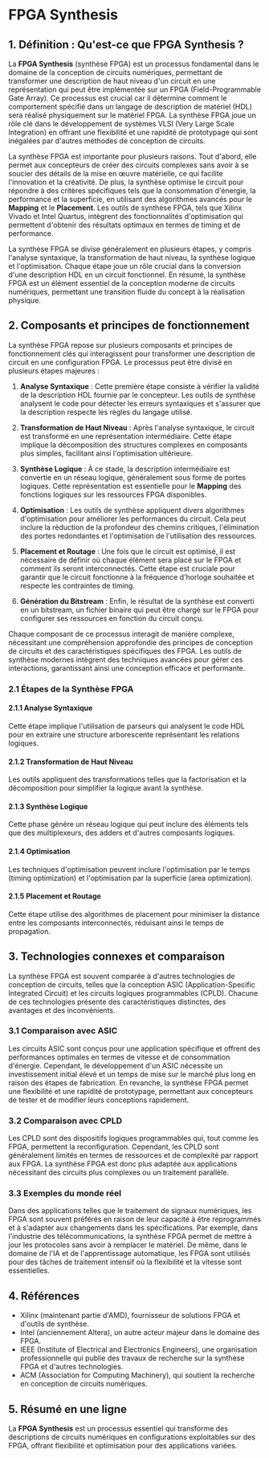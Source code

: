 # FPGA Synthesis

## 1. Définition : Qu'est-ce que **FPGA Synthesis** ?
La **FPGA Synthesis** (synthèse FPGA) est un processus fondamental dans le domaine de la conception de circuits numériques, permettant de transformer une description de haut niveau d'un circuit en une représentation qui peut être implémentée sur un FPGA (Field-Programmable Gate Array). Ce processus est crucial car il détermine comment le comportement spécifié dans un langage de description de matériel (HDL) sera réalisé physiquement sur le matériel FPGA. La synthèse FPGA joue un rôle clé dans le développement de systèmes VLSI (Very Large Scale Integration) en offrant une flexibilité et une rapidité de prototypage qui sont inégalées par d'autres méthodes de conception de circuits.

La synthèse FPGA est importante pour plusieurs raisons. Tout d'abord, elle permet aux concepteurs de créer des circuits complexes sans avoir à se soucier des détails de la mise en œuvre matérielle, ce qui facilite l'innovation et la créativité. De plus, la synthèse optimise le circuit pour répondre à des critères spécifiques tels que la consommation d'énergie, la performance et la superficie, en utilisant des algorithmes avancés pour le **Mapping** et le **Placement**. Les outils de synthèse FPGA, tels que Xilinx Vivado et Intel Quartus, intègrent des fonctionnalités d'optimisation qui permettent d'obtenir des résultats optimaux en termes de timing et de performance.

La synthèse FPGA se divise généralement en plusieurs étapes, y compris l'analyse syntaxique, la transformation de haut niveau, la synthèse logique et l'optimisation. Chaque étape joue un rôle crucial dans la conversion d'une description HDL en un circuit fonctionnel. En résumé, la synthèse FPGA est un élément essentiel de la conception moderne de circuits numériques, permettant une transition fluide du concept à la réalisation physique.

## 2. Composants et principes de fonctionnement
La synthèse FPGA repose sur plusieurs composants et principes de fonctionnement clés qui interagissent pour transformer une description de circuit en une configuration FPGA. Le processus peut être divisé en plusieurs étapes majeures :

1. **Analyse Syntaxique** : Cette première étape consiste à vérifier la validité de la description HDL fournie par le concepteur. Les outils de synthèse analysent le code pour détecter les erreurs syntaxiques et s'assurer que la description respecte les règles du langage utilisé.

2. **Transformation de Haut Niveau** : Après l'analyse syntaxique, le circuit est transformé en une représentation intermédiaire. Cette étape implique la décomposition des structures complexes en composants plus simples, facilitant ainsi l'optimisation ultérieure.

3. **Synthèse Logique** : À ce stade, la description intermédiaire est convertie en un réseau logique, généralement sous forme de portes logiques. Cette représentation est essentielle pour le **Mapping** des fonctions logiques sur les ressources FPGA disponibles.

4. **Optimisation** : Les outils de synthèse appliquent divers algorithmes d'optimisation pour améliorer les performances du circuit. Cela peut inclure la réduction de la profondeur des chemins critiques, l'élimination des portes redondantes et l'optimisation de l'utilisation des ressources.

5. **Placement et Routage** : Une fois que le circuit est optimisé, il est nécessaire de définir où chaque élément sera placé sur le FPGA et comment ils seront interconnectés. Cette étape est cruciale pour garantir que le circuit fonctionne à la fréquence d'horloge souhaitée et respecte les contraintes de timing.

6. **Génération du Bitstream** : Enfin, le résultat de la synthèse est converti en un bitstream, un fichier binaire qui peut être chargé sur le FPGA pour configurer ses ressources en fonction du circuit conçu.

Chaque composant de ce processus interagit de manière complexe, nécessitant une compréhension approfondie des principes de conception de circuits et des caractéristiques spécifiques des FPGA. Les outils de synthèse modernes intègrent des techniques avancées pour gérer ces interactions, garantissant ainsi une conception efficace et performante.

### 2.1 Étapes de la Synthèse FPGA
#### 2.1.1 Analyse Syntaxique
Cette étape implique l'utilisation de parseurs qui analysent le code HDL pour en extraire une structure arborescente représentant les relations logiques.

#### 2.1.2 Transformation de Haut Niveau
Les outils appliquent des transformations telles que la factorisation et la décomposition pour simplifier la logique avant la synthèse.

#### 2.1.3 Synthèse Logique
Cette phase génère un réseau logique qui peut inclure des éléments tels que des multiplexeurs, des adders et d'autres composants logiques.

#### 2.1.4 Optimisation
Les techniques d'optimisation peuvent inclure l'optimisation par le temps (timing optimization) et l'optimisation par la superficie (area optimization).

#### 2.1.5 Placement et Routage
Cette étape utilise des algorithmes de placement pour minimiser la distance entre les composants interconnectés, réduisant ainsi le temps de propagation.

## 3. Technologies connexes et comparaison
La synthèse FPGA est souvent comparée à d'autres technologies de conception de circuits, telles que la conception ASIC (Application-Specific Integrated Circuit) et les circuits logiques programmables (CPLD). Chacune de ces technologies présente des caractéristiques distinctes, des avantages et des inconvénients.

### 3.1 Comparaison avec ASIC
Les circuits ASIC sont conçus pour une application spécifique et offrent des performances optimales en termes de vitesse et de consommation d'énergie. Cependant, le développement d'un ASIC nécessite un investissement initial élevé et un temps de mise sur le marché plus long en raison des étapes de fabrication. En revanche, la synthèse FPGA permet une flexibilité et une rapidité de prototypage, permettant aux concepteurs de tester et de modifier leurs conceptions rapidement.

### 3.2 Comparaison avec CPLD
Les CPLD sont des dispositifs logiques programmables qui, tout comme les FPGA, permettent la reconfiguration. Cependant, les CPLD sont généralement limités en termes de ressources et de complexité par rapport aux FPGA. La synthèse FPGA est donc plus adaptée aux applications nécessitant des circuits plus complexes ou un traitement parallèle.

### 3.3 Exemples du monde réel
Dans des applications telles que le traitement de signaux numériques, les FPGA sont souvent préférés en raison de leur capacité à être reprogrammés et à s'adapter aux changements dans les spécifications. Par exemple, dans l'industrie des télécommunications, la synthèse FPGA permet de mettre à jour les protocoles sans avoir à remplacer le matériel. De même, dans le domaine de l'IA et de l'apprentissage automatique, les FPGA sont utilisés pour des tâches de traitement intensif où la flexibilité et la vitesse sont essentielles.

## 4. Références
- Xilinx (maintenant partie d'AMD), fournisseur de solutions FPGA et d'outils de synthèse.
- Intel (anciennement Altera), un autre acteur majeur dans le domaine des FPGA.
- IEEE (Institute of Electrical and Electronics Engineers), une organisation professionnelle qui publie des travaux de recherche sur la synthèse FPGA et d'autres technologies.
- ACM (Association for Computing Machinery), qui soutient la recherche en conception de circuits numériques.

## 5. Résumé en une ligne
La **FPGA Synthesis** est un processus essentiel qui transforme des descriptions de circuits numériques en configurations exploitables sur des FPGA, offrant flexibilité et optimisation pour des applications variées.